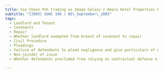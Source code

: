 ```yaml
---
title: Sie Choon Poh trading as Image Galaxy v Amara Hotel Properties Pte Ltd 
subtitle: "[2003] SGHC 198 / 05\_September\_2003"
tags:
  - Landlord and Tenant
  - Covenants
  - Repair
  - Whether landlord exempted from breach of covenant to repair
  - Civil Procedure
  - Pleadings
  - Failure of defendants to plead negligence and give particulars of negligence
  - Non-joinder of issue
  - Whether defendants precluded from relying on contractual defence of negligence

---
```


